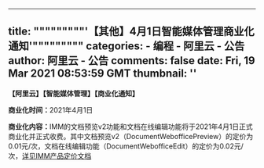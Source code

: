 
---
title: """""""""'【其他】4月1日智能媒体管理商业化通知'"""""""""
categories: 
    - 编程
    - 阿里云 - 公告
author: 阿里云 - 公告
comments: false
date: Fri, 19 Mar 2021 08:53:59 GMT
thumbnail: ''
---

<div>   
<p style="line-height:normal"><strong>【阿里云】【智能媒体管理】【商业化通知】</strong></p><p style="line-height:normal"><strong><span class="s1">商业化时间：</span></strong>2021<span class="s1">年</span>4<span class="s1">月</span>1<span class="s1">日</span></p><p style="line-height:normal"><strong><span class="s1">商业化内容：</span></strong>IMM<span class="s1">的文档预览</span>v2<span class="s1">功能和文档在线编辑功能将于</span>2021<span class="s1">年</span>4<span class="s1">月</span>1<span class="s1">日正式商业化并正式收费。其中文档预览</span>v2<span class="s1">（</span>DocumentWebofficePreview<span class="s1">）的定价为</span>0.01<span class="s1">元</span>/<span class="s1">次，文档在线编辑功能（</span>DocumentWebofficeEdit<span class="s1">）的定价为</span>0.02<span class="s1">元</span>/<span class="s1">次，</span><a href="https://help.aliyun.com/document_detail/88318.html" target="_blank" class><span class="s1">详见</span>IMM<span class="s1">产品定价文档</span></a><br></p>  
</div>
            